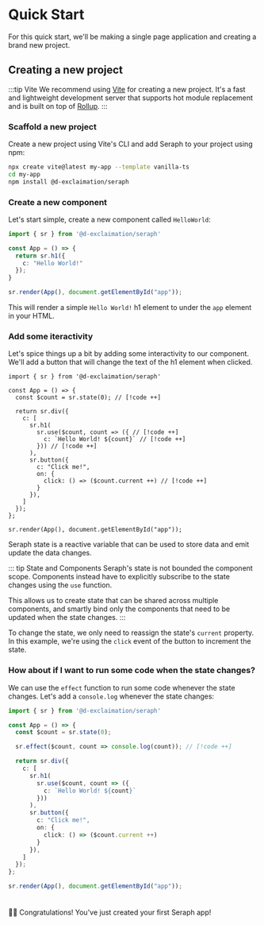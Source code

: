 # Quick Start

For this quick start, we'll be making a single page application and creating a brand new project.

## Creating a new project

:::tip Vite
We recommend using [Vite](https://vitejs.dev/) for creating a new project. It's a fast and lightweight development server that supports hot module replacement and is built on top of [Rollup](https://rollupjs.org/guide/en/).
:::

### Scaffold a new project

Create a new project using Vite's CLI and add Seraph to your project using npm:

```sh
npx create vite@latest my-app --template vanilla-ts
cd my-app
npm install @d-exclaimation/seraph
```

### Create a new component

Let's start simple, create a new component called `HelloWorld`:

```ts
import { sr } from '@d-exclaimation/seraph'

const App = () => {
  return sr.h1({
    c: "Hello World!"
  });
}

sr.render(App(), document.getElementById("app"));
```
This will render a simple `Hello World!` h1 element to under the `app` element in your HTML.

### Add some iteractivity

Let's spice things up a bit by adding some interactivity to our component. We'll add a button that will change the text of the h1 element when clicked.


```ts{6-20}
import { sr } from '@d-exclaimation/seraph'

const App = () => {
  const $count = sr.state(0); // [!code ++]

  return sr.div({
    c: [
      sr.h1(
        sr.use($count, count => ({ // [!code ++]
          c: `Hello World! ${count}` // [!code ++]
        })) // [!code ++]
      ),
      sr.button({
        c: "Click me!",
        on: {
          click: () => ($count.current ++) // [!code ++]
        }
      }),
    ]
  });
};

sr.render(App(), document.getElementById("app"));
```

Seraph state is a reactive variable that can be used to store data and emit update the data changes. 

::: tip State and Components
Seraph's state is not bounded the component scope. Components instead have to explicitly subscribe to the state changes using the `use` function.

This allows us to create state that can be shared across multiple components, and smartly bind only the components that need to be updated when the state changes.
:::

To change the state, we only need to reassign the state's `current` property. In this example, we're using the `click` event of the button to increment the state.

### How about if I want to run some code when the state changes?

We can use the `effect` function to run some code whenever the state changes. Let's add a `console.log` whenever the state changes:

```ts
import { sr } from '@d-exclaimation/seraph'

const App = () => {
  const $count = sr.state(0);

  sr.effect($count, count => console.log(count)); // [!code ++]

  return sr.div({
    c: [
      sr.h1(
        sr.use($count, count => ({
          c: `Hello World! ${count}`
        }))
      ),
      sr.button({
        c: "Click me!",
        on: {
          click: () => ($count.current ++)
        }
      }),
    ]
  });
};

sr.render(App(), document.getElementById("app"));
```

<div class="tip custom-block" style="padding-top: 8px">

🎉🎉 Congratulations! You've just created your first Seraph app!

</div>